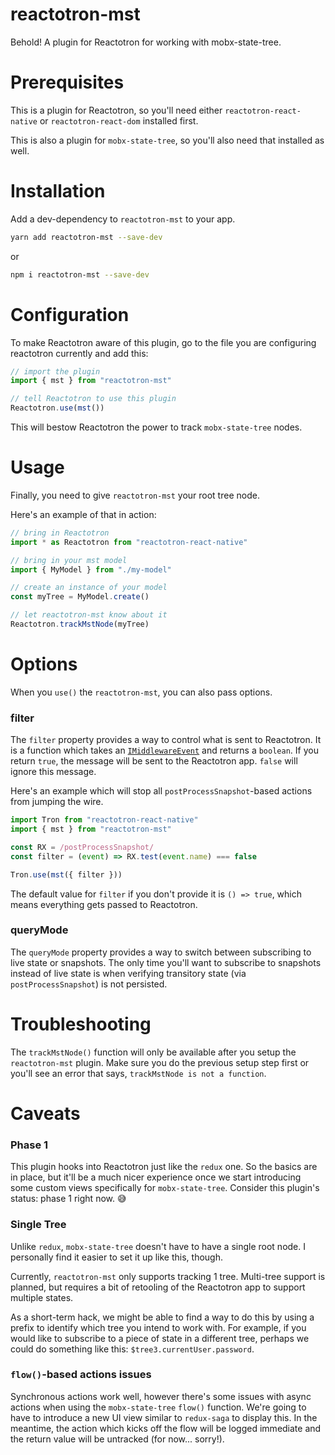 # reactotron-mst

Behold! A plugin for Reactotron for working with mobx-state-tree.

# Prerequisites

This is a plugin for Reactotron, so you'll need either `reactotron-react-native` or `reactotron-react-dom` installed first.

This is also a plugin for `mobx-state-tree`, so you'll also need that installed as well.

# Installation

Add a dev-dependency to `reactotron-mst` to your app.

```sh
yarn add reactotron-mst --save-dev
```

or

```sh
npm i reactotron-mst --save-dev
```

# Configuration

To make Reactotron aware of this plugin, go to the file you are configuring reactotron currently and add this:

```ts
// import the plugin
import { mst } from "reactotron-mst"

// tell Reactotron to use this plugin
Reactotron.use(mst())
```

This will bestow Reactotron the power to track `mobx-state-tree` nodes.

# Usage

Finally, you need to give `reactotron-mst` your root tree node.

Here's an example of that in action:

```ts
// bring in Reactotron
import * as Reactotron from "reactotron-react-native"

// bring in your mst model
import { MyModel } from "./my-model"

// create an instance of your model
const myTree = MyModel.create()

// let reactotron-mst know about it
Reactotron.trackMstNode(myTree)
```

# Options

When you `use()` the `reactotron-mst`, you can also pass options.

### filter

The `filter` property provides a way to control what is sent to Reactotron. It is a function which takes an [`IMiddlewareEvent`](https://github.com/mobxjs/mobx-state-tree/blob/master/docs/middleware.md#call-attributes) and returns a `boolean`. If you return `true`, the message will be sent to the Reactotron app. `false` will ignore this message.

Here's an example which will stop all `postProcessSnapshot`-based actions from jumping the wire.

```ts
import Tron from "reactotron-react-native"
import { mst } from "reactotron-mst"

const RX = /postProcessSnapshot/
const filter = (event) => RX.test(event.name) === false

Tron.use(mst({ filter }))
```

The default value for `filter` if you don't provide it is `() => true`, which means everything gets passed to Reactotron.

### queryMode

The `queryMode` property provides a way to switch between subscribing to live state or snapshots. The only time you'll want to subscribe to snapshots instead of live state is when verifying transitory state (via `postProcessSnapshot`) is not persisted.

# Troubleshooting

The `trackMstNode()` function will only be available after you setup the `reactotron-mst` plugin. Make sure you do the previous setup step first or you'll see an error that says, `trackMstNode is not a function`.

# Caveats

### Phase 1

This plugin hooks into Reactotron just like the `redux` one. So the basics are in place, but it'll be a much nicer experience once we start introducing some custom views specifically for `mobx-state-tree`. Consider this plugin's status: phase 1 right now. 😅

### Single Tree

Unlike `redux`, `mobx-state-tree` doesn't have to have a single root node. I personally find it easier to set it up like this, though.

Currently, `reactotron-mst` only supports tracking 1 tree. Multi-tree support is planned, but requires a bit of retooling of the Reactotron app to support multiple states.

As a short-term hack, we might be able to find a way to do this by using a prefix to identify which tree you intend to work with. For example, if you would like to subscribe to a piece of state in a different tree, perhaps we could do something like this: `$tree3.currentUser.password`.

### `flow()`-based actions issues

Synchronous actions work well, however there's some issues with async actions when using the `mobx-state-tree` `flow()` function. We're going to have to introduce a new UI view similar to `redux-saga` to display this. In the meantime, the action which kicks off the flow will be logged immediate and the return value will be untracked (for now... sorry!).
